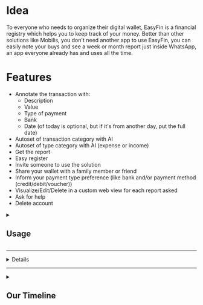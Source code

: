 # Idea
To everyone who needs to organize their digital wallet, EasyFin is a financial registry which helps you to keep track of your money. Better than other solutions like Mobilis, you don't need another app to use EasyFin, you can easily note your buys and see a week or month report just inside WhatsApp, an app everyone already has and uses all the time.

# Features
- Annotate the transaction with:
  - Description
  - Value
  - Type of payment
  - Bank
  - Date (of today is optional, but if it's from another day, put the full date)
- Autoset of transaction category with AI
- Autoset of type category with AI (expense or income)
- Get the report
- Easy register
- Invite someone to use the solution
- Share your wallet with a family member or friend
- Inform your payment type preference (like bank and/or payment method (credit/debit/voucher))
- Visualize/Edit/Delete in a custom web view for each report asked
- Ask for help
- Delete account

<details>
      <summary> <h2>Usage</h2> </summary>
  
1. To start using the solution:
     - Start a conversation in whatsapp with us, you can start with an "hello".
2. Register yourself: 
     - We need to inform just your name (how you like to be called) and your birthday date 
3. Annotate your first purchase, like:
    - Shirt of $30, Nubank by credit card
    - Ice cream <br>
      $5 debit <br>
      XP <br>
      July 04, 2024
4. The solution will process and register your data in the database, it will add the category (using AI) and today's date (if it hasn't been sending)

|  | Exemple 1 | Exemple 2 |
|---|---|---|
| Description | Shirt | Ice cream |
| Value | 30 | 5 |
| Type of payment | credit | debit |
| Bank | Nubank | XP |
| Date | today | 2024-07-04 |
| Category | Clothe | Restaurant |
<!-- https://www.tablesgenerator.com/markdown_tables -->

5. Ask for a report, like: 
     - Show me all my buys of this week
7. Invite, like:
     - Send an invite to [whatsapp number]
9. Share your wallet, like: 
     - Invite my friend [whatsapp number] to my wallet
10. Ask for help: <br>
     - Just send the word "help"
11. Delete account: <br>
    - A confirmation message will be shown and you just have to say:
        - "yes" if you really want to delete it, or
        - "no" to cancel the operation and keep using it.

</details>

---

<details>
     ![diagram](./.assets/diagram.png)
</details>
     
---

<details>
      <summary> <h2>Our Timeline</h2> </summary>

```mermaid
graph TD
    A[<u>**🚩 Aug 5, 2024**</u> <br> Starting a Primitive MVP using Whatsapp Groups] --> B[<u>**🧑🏽‍💻 Aug 5, 2024**</u> <br> First Commit in the Whatsapp WebAPI]
    B --> C[<u>**🔎 Aug 20, 2024**</u> <br> Starting use InfoBip Platform and the First Test Interaction]
    C --> D[<u>**🔬 Aug 21, 2024**</u> <br> First Message in the Test Number]
    D --> E[<u>**💼 Sep 3, 2024**</u> <br> First Task in the GoLive Project]
    E --> F[<u>**✅ Set 26, 2024**</u> <br> Official Number approved by Meta]
    F --> G[<u>**📨 Set 27, 2024**</u> <br> First Message in the Official Number]
    G --> H[<u>**🚀 Oct 9, 2024**</u> <br> First Deploy in the Azure WebApp]
    H --> I[<u>**🎉 Oct 11, 2024**</u> <br> Release v0.1.0]
    I --> J[<u>**🏃🏽 Oct 25, 2024**</u> <br> First Partnership with <a href="https://github.com/raphaelbs">@raphaelbs</a> ]
    J --> K[<u>**🤪 Nov 01, 2024**</u> <br> Finished the First big refactoring ]
```
</details>
